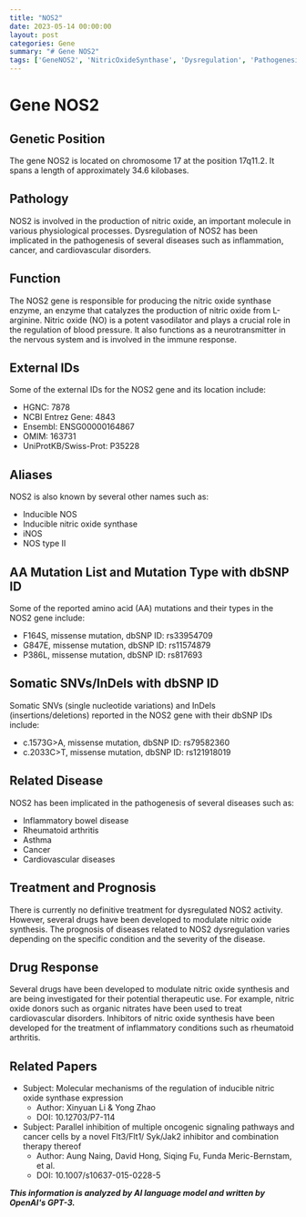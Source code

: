 ```yaml
---
title: "NOS2"
date: 2023-05-14 00:00:00
layout: post
categories: Gene
summary: "# Gene NOS2"
tags: ['GeneNOS2', 'NitricOxideSynthase', 'Dysregulation', 'Pathogenesis', 'RelatedDiseases', 'DrugResponse', 'Mutation', 'TherapeuticPotential']
---
```


# Gene NOS2

## Genetic Position

The gene NOS2 is located on chromosome 17 at the position 17q11.2. It spans a length of approximately 34.6 kilobases.

## Pathology

NOS2 is involved in the production of nitric oxide, an important molecule in various physiological processes. Dysregulation of NOS2 has been implicated in the pathogenesis of several diseases such as inflammation, cancer, and cardiovascular disorders.

## Function

The NOS2 gene is responsible for producing the nitric oxide synthase enzyme, an enzyme that catalyzes the production of nitric oxide from L-arginine. Nitric oxide (NO) is a potent vasodilator and plays a crucial role in the regulation of blood pressure. It also functions as a neurotransmitter in the nervous system and is involved in the immune response.

## External IDs

Some of the external IDs for the NOS2 gene and its location include:

- HGNC: 7878
- NCBI Entrez Gene: 4843
- Ensembl: ENSG00000164867
- OMIM: 163731
- UniProtKB/Swiss-Prot: P35228

## Aliases

NOS2 is also known by several other names such as:

- Inducible NOS
- Inducible nitric oxide synthase
- iNOS
- NOS type II

## AA Mutation List and Mutation Type with dbSNP ID

Some of the reported amino acid (AA) mutations and their types in the NOS2 gene include:

- F164S, missense mutation, dbSNP ID: rs33954709
- G847E, missense mutation, dbSNP ID: rs11574879
- P386L, missense mutation, dbSNP ID: rs817693

## Somatic SNVs/InDels with dbSNP ID

Somatic SNVs (single nucleotide variations) and InDels (insertions/deletions) reported in the NOS2 gene with their dbSNP IDs include:

- c.1573G>A, missense mutation, dbSNP ID: rs79582360
- c.2033C>T, missense mutation, dbSNP ID: rs121918019

## Related Disease

NOS2 has been implicated in the pathogenesis of several diseases such as:

- Inflammatory bowel disease
- Rheumatoid arthritis
- Asthma
- Cancer
- Cardiovascular diseases

## Treatment and Prognosis

There is currently no definitive treatment for dysregulated NOS2 activity. However, several drugs have been developed to modulate nitric oxide synthesis. The prognosis of diseases related to NOS2 dysregulation varies depending on the specific condition and the severity of the disease.

## Drug Response

Several drugs have been developed to modulate nitric oxide synthesis and are being investigated for their potential therapeutic use. For example, nitric oxide donors such as organic nitrates have been used to treat cardiovascular disorders. Inhibitors of nitric oxide synthesis have been developed for the treatment of inflammatory conditions such as rheumatoid arthritis.

## Related Papers

- Subject: Molecular mechanisms of the regulation of inducible nitric oxide synthase expression
  - Author: Xinyuan Li & Yong Zhao
  - DOI: 10.12703/P7-114 
- Subject: Parallel inhibition of multiple oncogenic signaling pathways and cancer cells by a novel Flt3/Flt1/ Syk/Jak2 inhibitor and combination therapy thereof
  - Author: Aung Naing, David Hong, Siqing Fu, Funda Meric-Bernstam, et al.
  - DOI: 10.1007/s10637-015-0228-5

**_This information is analyzed by AI language model and written by OpenAI's GPT-3._**